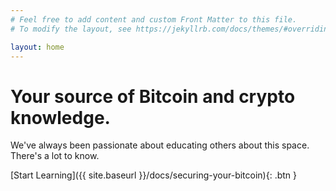 ```yaml
---
# Feel free to add content and custom Front Matter to this file.
# To modify the layout, see https://jekyllrb.com/docs/themes/#overriding-theme-defaults

layout: home
---
```


# **Your source of Bitcoin and crypto knowledge**.

We've always been passionate about educating others about this space.
There's a lot to know.

[Start Learning]({{ site.baseurl }}/docs/securing-your-bitcoin){: .btn }

